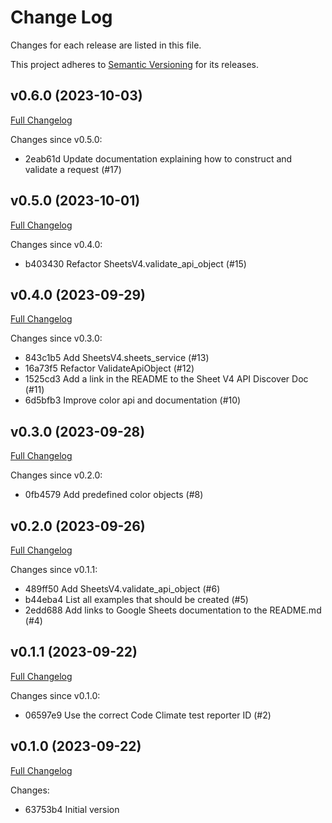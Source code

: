 # Change Log

Changes for each release are listed in this file.

This project adheres to [Semantic Versioning](https://semver.org/) for its releases.

## v0.6.0 (2023-10-03)

[Full Changelog](https://github.com/main-branch/sheets_v4/compare/v0.5.0..v0.6.0)

Changes since v0.5.0:

* 2eab61d Update documentation explaining how to construct and validate a request (#17)

## v0.5.0 (2023-10-01)

[Full Changelog](https://github.com/main-branch/sheets_v4/compare/v0.4.0..v0.5.0)

Changes since v0.4.0:

* b403430 Refactor SheetsV4.validate_api_object (#15)

## v0.4.0 (2023-09-29)

[Full Changelog](https://github.com/main-branch/sheets_v4/compare/v0.3.0..v0.4.0)

Changes since v0.3.0:

* 843c1b5 Add SheetsV4.sheets_service (#13)
* 16a73f5 Refactor ValidateApiObject (#12)
* 1525cd3 Add a link in the README to the Sheet V4 API Discover Doc (#11)
* 6d5bfb3 Improve color api and documentation (#10)

## v0.3.0 (2023-09-28)

[Full Changelog](https://github.com/main-branch/sheets_v4/compare/v0.2.0..v0.3.0)

Changes since v0.2.0:

* 0fb4579 Add predefined color objects (#8)

## v0.2.0 (2023-09-26)

[Full Changelog](https://github.com/main-branch/sheets_v4/compare/v0.1.1..v0.2.0)

Changes since v0.1.1:

* 489ff50 Add SheetsV4.validate_api_object (#6)
* b44eba4 List all examples that should be created (#5)
* 2edd688 Add links to Google Sheets documentation to the README.md (#4)

## v0.1.1 (2023-09-22)

[Full Changelog](https://github.com/main-branch/sheets_v4/compare/v0.1.0..v0.1.1)

Changes since v0.1.0:

* 06597e9 Use the correct Code Climate test reporter ID (#2)

## v0.1.0 (2023-09-22)

[Full Changelog](https://github.com/main-branch/sheets_v4/compare/63753b4..v0.1.0)

Changes:

* 63753b4 Initial version
